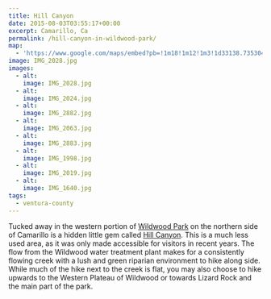 ```yaml
---
title: Hill Canyon
date: 2015-08-03T03:55:17+00:00
excerpt: Camarillo, Ca
permalink: /hill-canyon-in-wildwood-park/
map:
  - 'https://www.google.com/maps/embed?pb=!1m18!1m12!1m3!1d33138.73530436836!2d-118.94824277524621!3d34.22897987103881!2m3!1f0!2f0!3f0!3m2!1i1024!2i768!4f13.1!3m3!1m2!1s0x80e831228ef2c72f%3A0x8933034994623840!2sHill+Canyon+Rd%2C+Camarillo%2C+CA+93012!5e1!3m2!1sen!2sus!4v1488759812928'
image: IMG_2028.jpg
images:
  - alt: 
    image: IMG_2028.jpg
  - alt: 
    image: IMG_2024.jpg
  - alt: 
    image: IMG_2882.jpg
  - alt: 
    image: IMG_2063.jpg
  - alt: 
    image: IMG_2883.jpg
  - alt: 
    image: IMG_1998.jpg
  - alt: 
    image: IMG_2019.jpg
  - alt: 
    image: IMG_1640.jpg
tags:
  - ventura-county
---
```

Tucked away in the western portion of <a href="http://trailcoffee.net/wildwood/">Wildwood Park</a> on the northern side of Camarillo is a hidden little gem called <a href="http://www.cosf.org/website/html/hill-canyon-hike.html">Hill Canyon</a>. This is a much less used area, as it was only made accessible for visitors in recent years. The flow from the Wildwood water treatment plant makes for a consistently flowing creek with a lush and green riparian environment to hike along side. While much of the hike next to the creek is flat, you may also choose to hike upwards to the Western Plateau of Wildwood or towards Lizard Rock and the main part of the park.



